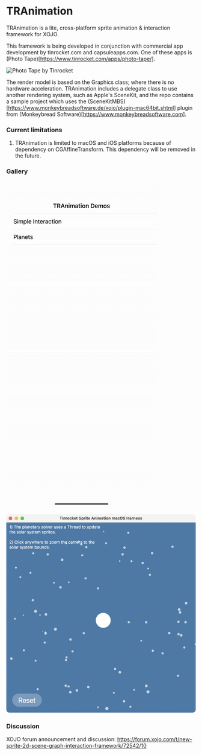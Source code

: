 # TRAnimation

TRAnimation is a lite, cross-platform sprite animation & interaction framework for XOJO.

This framework is being developed in conjunction with commercial app development by tinrocket.com and capsuleapps.com. One of these apps is (Photo Tape)[https://www.tinrocket.com/apps/photo-tape/]. 

![Photo Tape by Tinrocket](Data/General_2_v009_App_Preview.gif)

The render model is based on the Graphics class; where there is no hardware acceleration. TRAnimation includes a delegate class to use another rendering system, such as Apple's SceneKit, and the repo contains a sample project which uses the (SceneKitMBS)[https://www.monkeybreadsoftware.de/xojo/plugin-mac64bit.shtml] plugin from (Monkeybread Software)[https://www.monkeybreadsoftware.com].

### Current limitations

1) TRAnimation is limited to macOS and iOS platforms because of dependency on CGAffineTransform. This dependency will be removed in the future.

### Gallery

![iOS Demo Harness](Data/Simulator_Screen_Recording_-_iPhone_14_Plus_-_2023-10-16_at_15.39.59.gif)

![macOS Demo Harness (Planets)](Data/Screenshot%202023-10-16%20at%203.51.57%20PM.png)

### Discussion

XOJO forum announcement and discussion: https://forum.xojo.com/t/new-sprite-2d-scene-graph-interaction-framework/72542/10